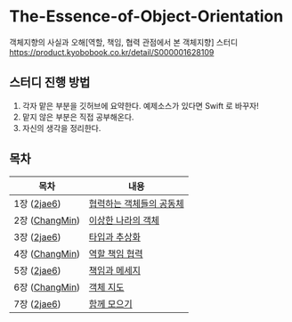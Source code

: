 # The-Essence-of-Object-Orientation
객체지향의 사실과 오해[역할, 책임, 협력 관점에서 본 객체지향] 스터디
https://product.kyobobook.co.kr/detail/S000001628109


## 스터디 진행 방법
1. 각자 맡은 부분을 깃허브에 요약한다. 예제소스가 있다면 Swift 로 바꾸자!
2. 맡지 않은 부분은 직접 공부해온다.
3. 자신의 생각을 정리한다.

## 목차

| 목차          | 내용                                                         |
| ------------- | ------------------------------------------------------------ |
| 1장 ([2jae6](https://github.com/2jae6))   | [협력하는 객체들의 공동체](https://github.com/wookcompany/The-Essence-of-Object-Orientation/blob/main/01%20-%20%ED%98%91%EB%A0%A5%ED%95%98%EB%8A%94%20%EA%B0%9D%EC%B2%B4%EB%93%A4%EC%9D%98%20%EA%B3%B5%EB%8F%99%EC%B2%B4.md) |
| 2장 ([ChangMin](https://github.com/chagmn))  | [이상한 나라의 객체](https://github.com/wookcompany/The-Essence-of-Object-Orientation/blob/main/02%20-%20%EC%9D%B4%EC%83%81%ED%95%9C%20%EB%82%98%EB%9D%BC%EC%9D%98%20%EA%B0%9D%EC%B2%B4.md) |
| 3장 ([2jae6](https://github.com/2jae6))  | [타입과 추상화](https://github.com/wookcompany/The-Essence-of-Object-Orientation/blob/main/03%20-%20%ED%83%80%EC%9E%85%EA%B3%BC%20%EC%B6%94%EC%83%81%ED%99%94.md) |
| 4장 ([ChangMin](https://github.com/chagmn))   |[역할 책임 협력](https://github.com/wookcompany/The-Essence-of-Object-Orientation/blob/main/04%20-%20%EC%97%AD%ED%95%A0%20%EC%B1%85%EC%9E%84%20%ED%98%91%EB%A0%A5.md)|
| 5장 ([2jae6](https://github.com/2jae6))  | [책임과 메세지](https://github.com/wookcompany/The-Essence-of-Object-Orientation/blob/main/05%20-%20%EC%B1%85%EC%9E%84%EA%B3%BC%20%EB%A9%94%EC%84%B8%EC%A7%80.md)|
| 6장 ([ChangMin](https://github.com/chagmn))  | [객체 지도](https://github.com/wookcompany/The-Essence-of-Object-Orientation/blob/main/06%20-%20%EA%B0%9D%EC%B2%B4%20%EC%A7%80%EB%8F%84.md)|
| 7장 ([2jae6](https://github.com/2jae6))  | [함께 모으기](https://github.com/wookcompany/The-Essence-of-Object-Orientation/blob/main/07%20-%20%ED%95%A8%EA%BB%98%20%EB%AA%A8%EC%9C%BC%EA%B8%B0.md)|
